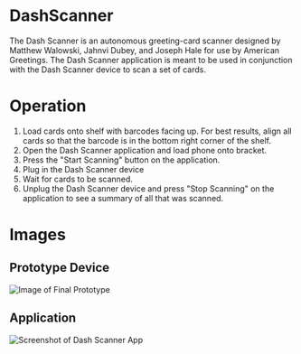 # DashScanner
The Dash Scanner is an autonomous greeting-card scanner designed by Matthew Walowski, Jahnvi Dubey, and Joseph Hale for use by American Greetings. The Dash Scanner application is meant to be used in conjunction with the Dash Scanner device to scan a set of cards.

# Operation
1. Load cards onto shelf with barcodes facing up. For best results, align all cards so that the barcode is in the bottom right corner of the shelf.
2. Open the Dash Scanner application and load phone onto bracket.
3. Press the "Start Scanning" button on the application.
4. Plug in the Dash Scanner device
5. Wait for cards to be scanned.
6. Unplug the Dash Scanner device and press "Stop Scanning" on the application to see a summary of all that was scanned.

# Images
## Prototype Device
![Image of Final Prototype](https://i.imgur.com/Vf0ImYA.jpg)

## Application
![Screenshot of Dash Scanner App](https://i.imgur.com/unWd0YN.png)
